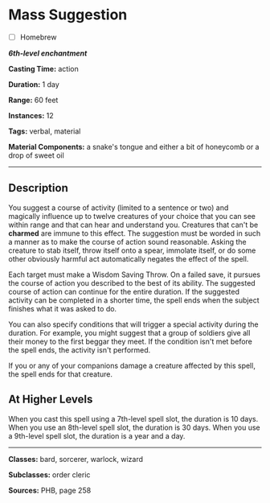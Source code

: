 # Mass Suggestion

- [ ] Homebrew

***6th-level enchantment***

**Casting Time:** action

**Duration:** 1 day

**Range:** 60 feet

**Instances:** 12

**Tags:** verbal, material

**Material Components:** a snake's tongue and either a bit of honeycomb or a drop of sweet oil

---

## Description
You suggest a course of activity (limited to a sentence or two) and magically influence up to twelve creatures of your choice that you can see within range and that can hear and understand you.
Creatures that can't be **charmed** are immune to this effect.
The suggestion must be worded in such a manner as to make the course of action sound reasonable.
Asking the creature to stab itself, throw itself onto a spear, immolate itself, or do some other obviously harmful act automatically negates the effect of the spell.

Each target must make a Wisdom Saving Throw.
On a failed save, it pursues the course of action you described to the best of its ability.
The suggested course of action can continue for the entire duration.
If the suggested activity can be completed in a shorter time, the spell ends when the subject finishes what it was asked to do.

You can also specify conditions that will trigger a special activity during the duration.
For example, you might suggest that a group of soldiers give all their money to the first beggar they meet.
If the condition isn't met before the spell ends, the activity isn't performed.

If you or any of your companions damage a creature affected by this spell, the spell ends for that creature.

## At Higher Levels
When you cast this spell using a 7th-level spell slot, the duration is 10 days.
When you use an 8th-level spell slot, the duration is 30 days.
When you use a 9th-level spell slot, the duration is a year and a day.

---

**Classes:** bard, sorcerer, warlock, wizard

**Subclasses:** order cleric

**Sources:** PHB, page 258
